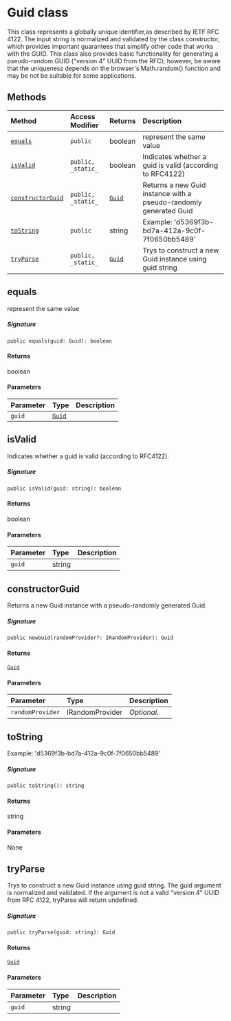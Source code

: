 # Guid class





This class represents a globally unique identifier,as described by 
IETF RFC 4122. The input string is normalized and validated by the class 
constructor, which provides important guarantees that simplify other code 
that works with the GUID. This class also provides basic functionality 
for generating a pseudo-random GUID ("version 4" UUID from the RFC); 
however, be aware that the uniqueness depends on the browser's 
Math.random() function and may be not be suitable for some applications. 







## Methods

| Method	   | Access Modifier | Returns	| Description|
|:-------------|:----|:-------|:-----------|
|[`equals`](#equals)     | `public` | boolean | represent the same value |
|[`isValid`](#isvalid)     | `public, _static_` | boolean | Indicates whether a guid is valid (according to RFC4122) |
|[`constructorGuid`](#constructorguid)     | `public, _static_` | [`Guid`](Guid.md) | Returns a new Guid instance with a pseudo-randomly generated Guid |
|[`toString`](#tostring)     | `public` | string | Example: 'd5369f3b-bd7a-412a-9c0f-7f0650bb5489' |
|[`tryParse`](#tryparse)     | `public, _static_` | [`Guid`](Guid.md) | Trys to construct a new Guid instance using guid string |




## equals

represent the same value

##### Signature
`public equals(guid: Guid): boolean`

#### Returns
boolean

#### Parameters


| Parameter	   | Type    | Description |
|:-------------|:---------------|:------------|
| `guid`    | [`Guid`](Guid.md) |  |


## isValid

Indicates whether a guid is valid (according to RFC4122). 


##### Signature
`public isValid(guid: string): boolean`

#### Returns
boolean

#### Parameters


| Parameter	   | Type    | Description |
|:-------------|:---------------|:------------|
| `guid`    | string |  |


## constructorGuid

Returns a new Guid instance with a pseudo-randomly generated Guid. 


##### Signature
`public newGuid(randomProvider?: IRandomProvider): Guid`

#### Returns
[`Guid`](Guid.md)

#### Parameters


| Parameter	   | Type    | Description |
|:-------------|:---------------|:------------|
| `randomProvider`    | IRandomProvider | _Optional._ |


## toString

Example: 'd5369f3b-bd7a-412a-9c0f-7f0650bb5489'

##### Signature
`public toString(): string`

#### Returns
string

#### Parameters
None


## tryParse

Trys to construct a new Guid instance using guid string. The guid argument 
is normalized and validated. If the argument is not a valid "version 4" UUID from 
RFC 4122, tryParse will return undefined. 


##### Signature
`public tryParse(guid: string): Guid`

#### Returns
[`Guid`](Guid.md)

#### Parameters


| Parameter	   | Type    | Description |
|:-------------|:---------------|:------------|
| `guid`    | string |  |

